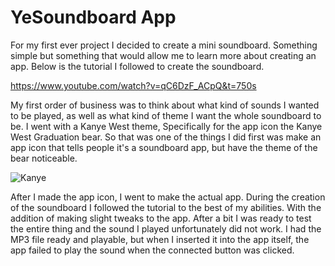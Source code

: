 # YeSoundboard App


For my first ever project I decided to create a mini soundboard. Something simple but something that would allow me to learn more about creating an app. Below is the tutorial I followed to create the soundboard.

https://www.youtube.com/watch?v=qC6DzF_ACpQ&t=750s 

My first order of business was to think about what kind of sounds I wanted to be played, as well as what kind of theme I want the whole soundboard to be. I went with a Kanye West theme, Specifically for the app icon the Kanye West Graduation bear. So that was one of the things I did first was make an app icon that tells people it's a soundboard app, but have the theme of the bear noticeable.

![Kanye](https://user-images.githubusercontent.com/98762863/162995442-17c01760-ba4f-44da-bc44-f6d3665150fa.png)

After I made the app icon, I went to make the actual app. During the creation of the soundboard I followed the tutorial to the best of my abilities. With the addition of making slight tweaks to the app. After a bit I was ready to test the entire thing and the sound I played unfortunately did not work. I had the MP3 file ready and playable, but when I inserted it into the app itself, the app failed to play the sound when the connected button was clicked.
